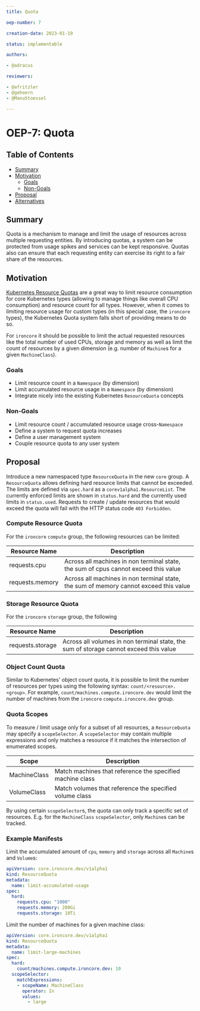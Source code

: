 ```yaml
---
title: Quota

oep-number: 7

creation-date: 2023-01-19

status: implementable

authors:

- @adracus

reviewers:

- @afritzler
- @gehoern
- @ManuStoessel

---
```


# OEP-7: Quota

## Table of Contents

- [Summary](#summary)
- [Motivation](#motivation)
    - [Goals](#goals)
    - [Non-Goals](#non-goals)
- [Proposal](#proposal)
- [Alternatives](#alternatives)

## Summary

Quota is a mechanism to manage and limit the usage of resources across multiple requesting entities.
By introducing quotas, a system can be protected from usage spikes and services can be kept responsive.
Quotas also can ensure that each requesting entity can exercise its right to a fair share of the resources.

## Motivation

[Kubernetes Resource Quotas](https://kubernetes.io/docs/concepts/policy/resource-quotas/) are a great way to limit
resource consumption for core Kubernetes types (allowing to manage things like overall CPU consumption) and resource
count for all types. However, when it comes to limiting resource usage for custom types (in this special case, the
`ironcore` types), the Kubernetes Quota system falls short of providing means to do so.

For `ironcore` it should be possible to limit the actual requested resources like
the total number of used CPUs, storage and memory as well as limit the count of resources
by a given dimension (e.g. number of `Machine`s for a given `MachineClass`).

### Goals

- Limit resource count in a `Namespace` (by dimension)
- Limit accumulated resource usage in a `Namespace` (by dimension)
- Integrate nicely into the existing Kubernetes `ResourceQuota` concepts

### Non-Goals

- Limit resource count / accumulated resource usage cross-`Namespace`
- Define a system to request quota increases
- Define a user management system
- Couple resource quota to any user system

## Proposal

Introduce a new namespaced type `ResourceQuota` in the new `core` group.
A `ResourceQuota` allows defining hard resource limits that cannot be exceeded.
The limits are defined via `spec.hard` as a `corev1alpha1.ResourceList`.
The currently enforced limits are shown in `status.hard` and the currently used
limits in `status.used`.
Requests to create / update resources that would exceed the quota will fail
with the HTTP status code `403 Forbidden`.

### Compute Resource Quota

For the `ironcore` `compute` group, the following resources can be limited:

| Resource Name   | Description                                                                           |
|-----------------|---------------------------------------------------------------------------------------|
| requests.cpu    | Across all machines in non terminal state, the sum of cpus cannot exceed this value   |
| requests.memory | Across all machines in non terminal state, the sum of memory cannot exceed this value |

### Storage Resource Quota

For the `ironcore` `storage` group, the following

| Resource Name    | Description                                                                           |
|------------------|---------------------------------------------------------------------------------------|
| requests.storage | Across all volumes in non terminal state, the sum of storage cannot exceed this value |

### Object Count Quota

Similar to Kubernetes' object count quota, it is possible to limit the number of resources
per types using the following syntax: `count/<resource>.<group>`. For example,
`count/machines.compute.ironcore.dev` would limit the number of machines from the
`ironcore` `compute.ironcore.dev` group.

### Quota Scopes

To measure / limit usage only for a subset of all resources, a `ResourceQuota` may
specify a `scopeSelector`. A `scopeSelector` may contain multiple expressions and only
matches a resource if it matches the intersection of enumerated scopes.

| Scope        | Description                                               |
|--------------|-----------------------------------------------------------|
| MachineClass | Match machines that reference the specified machine class |
| VolumeClass  | Match volumes that reference the specified volume class   |

By using certain `scopeSelector`s, the quota can only track a specific set of resources.
E.g. for the `MachineClass` `scopeSelector`, only `Machine`s can be tracked.

### Example Manifests

Limit the accumulated amount of `cpu`, `memory` and `storage` across all `Machine`s
and `Volume`s:

[//]: # (@formatter:off)
```yaml
apiVersion: core.ironcore.dev/v1alpha1
kind: ResourceQuota
metadata:
  name: limit-accumulated-usage
spec:
  hard:
    requests.cpu: "1000"
    requests.memory: 200Gi
    requests.storage: 10Ti
```
[//]: # (@formatter:on)

Limit the number of machines for a given machine class:

[//]: # (@formatter:off)
```yaml
apiVersion: core.ironcore.dev/v1alpha1
kind: ResourceQuota
metadata:
  name: limit-large-machines
spec:
  hard:
    count/machines.compute.ironcore.dev: 10
  scopeSelector:
    matchExpressions:
    - scopeName: MachineClass
      operator: In
      values:
        - large
```
[//]: # (@formatter:on)
